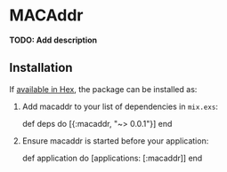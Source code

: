 # MACAddr

**TODO: Add description**

## Installation

If [available in Hex](https://hex.pm/docs/publish), the package can be installed as:

  1. Add macaddr to your list of dependencies in `mix.exs`:

        def deps do
          [{:macaddr, "~> 0.0.1"}]
        end

  2. Ensure macaddr is started before your application:

        def application do
          [applications: [:macaddr]]
        end

